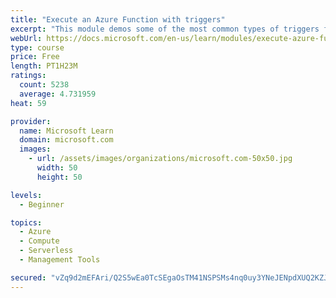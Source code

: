 ```yaml
---
title: "Execute an Azure Function with triggers"
excerpt: "This module demos some of the most common types of triggers for executing Azure Functions and how to configure them to execute your logic."
webUrl: https://docs.microsoft.com/en-us/learn/modules/execute-azure-function-with-triggers/
type: course
price: Free
length: PT1H23M
ratings:
  count: 5238
  average: 4.731959
heat: 59

provider:
  name: Microsoft Learn
  domain: microsoft.com
  images:
    - url: /assets/images/organizations/microsoft.com-50x50.jpg
      width: 50
      height: 50

levels:
  - Beginner

topics:
  - Azure
  - Compute
  - Serverless
  - Management Tools

secured: "vZq9d2mEFAri/Q2S5wEa0TcSEgaOsTM41NSPSMs4nq0uy3YNeJENpdXUQ2KZJf2R9IRoeV48Ri9aRRKWrgC2FcPI/teddZO4Z6kWe3qOzzoIO1NUbkL85ntq9+CYz4R7xf5+WlTDv3PzaC2OaHa9T7NxACmaNDqV7QoTKmpVbSZuYkKQfDtcp2xl04J8NLqKFIb8PZdk69+7Y0LXdKMlB7KaGNHA+VxGGFnUk+Zvi+C9symV9QZ24VUqVhTlWc2jaz0upknypFhJgrUmmCeHoiJsHzlUrzA/Wrxs5+jye4HdQePCJCrBIhscriwjWPbG7ls2jq1YGO2r1+L79ZKg+lyOgWmSokKVhfWTWuWngD5IEcVyp/3e2FAfjxcgPtcWEPaT2HuZAx12sc9tloY9fhIZ+xOsD3CB8jII/NPBDfY=;a8s6G2jyRZx/8GG6oyeM3Q=="
---
```


